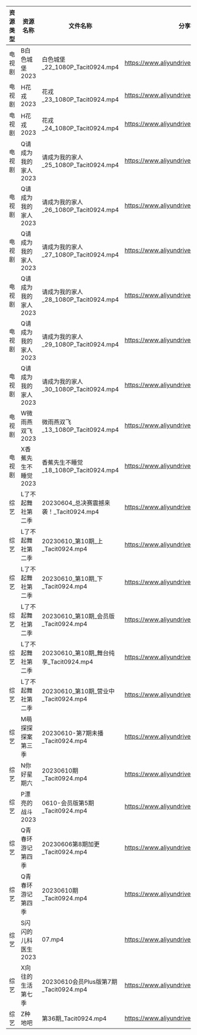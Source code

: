 | 资源类型 | 资源名称         | 文件名称                             | 分享链接                                      | 更新时间       |
| ---- | ------------ | -------------------------------- | ----------------------------------------- | ---------- |
| 电视剧  | B白色城堡2023    | 白色城堡_22_1080P_Tacit0924.mp4      | https://www.aliyundrive.com/s/RaWxk24QWV6 | 2023-06-11 |
| 电视剧  | H花戎2023      | 花戎_23_1080P_Tacit0924.mp4        | https://www.aliyundrive.com/s/DsKqmGre9hn | 2023-06-11 |
| 电视剧  | H花戎2023      | 花戎_24_1080P_Tacit0924.mp4        | https://www.aliyundrive.com/s/DsKqmGre9hn | 2023-06-11 |
| 电视剧  | Q请成为我的家人2023 | 请成为我的家人_25_1080P_Tacit0924.mp4   | https://www.aliyundrive.com/s/LVhk36Kw3hq | 2023-06-11 |
| 电视剧  | Q请成为我的家人2023 | 请成为我的家人_26_1080P_Tacit0924.mp4   | https://www.aliyundrive.com/s/LVhk36Kw3hq | 2023-06-11 |
| 电视剧  | Q请成为我的家人2023 | 请成为我的家人_27_1080P_Tacit0924.mp4   | https://www.aliyundrive.com/s/LVhk36Kw3hq | 2023-06-11 |
| 电视剧  | Q请成为我的家人2023 | 请成为我的家人_28_1080P_Tacit0924.mp4   | https://www.aliyundrive.com/s/LVhk36Kw3hq | 2023-06-11 |
| 电视剧  | Q请成为我的家人2023 | 请成为我的家人_29_1080P_Tacit0924.mp4   | https://www.aliyundrive.com/s/LVhk36Kw3hq | 2023-06-11 |
| 电视剧  | Q请成为我的家人2023 | 请成为我的家人_30_1080P_Tacit0924.mp4   | https://www.aliyundrive.com/s/LVhk36Kw3hq | 2023-06-11 |
| 电视剧  | W微雨燕双飞2023   | 微雨燕双飞_13_1080P_Tacit0924.mp4     | https://www.aliyundrive.com/s/Uvq8Q8wJXgg | 2023-06-11 |
| 电视剧  | X香蕉先生不睡觉2023 | 香蕉先生不睡觉_18_1080P_Tacit0924.mp4   | https://www.aliyundrive.com/s/sDMpNaeEsz3 | 2023-06-11 |
| 综艺   | L了不起舞社第二季    | 20230604_总决赛震撼来袭！_Tacit0924.mp4  | https://www.aliyundrive.com/s/Vm7S5sAcEUm | 2023-06-11 |
| 综艺   | L了不起舞社第二季    | 20230610_第10期_上_Tacit0924.mp4    | https://www.aliyundrive.com/s/Vm7S5sAcEUm | 2023-06-11 |
| 综艺   | L了不起舞社第二季    | 20230610_第10期_下_Tacit0924.mp4    | https://www.aliyundrive.com/s/Vm7S5sAcEUm | 2023-06-11 |
| 综艺   | L了不起舞社第二季    | 20230610_第10期_会员版_Tacit0924.mp4  | https://www.aliyundrive.com/s/Vm7S5sAcEUm | 2023-06-11 |
| 综艺   | L了不起舞社第二季    | 20230610_第10期_舞台纯享_Tacit0924.mp4 | https://www.aliyundrive.com/s/Vm7S5sAcEUm | 2023-06-11 |
| 综艺   | L了不起舞社第二季    | 20230610_第10期_营业中_Tacit0924.mp4  | https://www.aliyundrive.com/s/Vm7S5sAcEUm | 2023-06-11 |
| 综艺   | M萌探探探案第三季    | 20230610-第7期未播_Tacit0924.mp4     | https://www.aliyundrive.com/s/S7KWk25DgnD | 2023-06-11 |
| 综艺   | N你好星期六       | 20230610期_Tacit0924.mp4          | https://www.aliyundrive.com/s/QGPr3eRo3pE | 2023-06-11 |
| 综艺   | P漂亮的战斗2023   | 0610-会员版第5期_Tacit0924.mp4        | https://www.aliyundrive.com/s/4dnj9Y3gcW1 | 2023-06-11 |
| 综艺   | Q青春环游记第四季    | 20230606第8期加更_Tacit0924.mp4      | https://www.aliyundrive.com/s/YcPwXPmrXec | 2023-06-11 |
| 综艺   | Q青春环游记第四季    | 20230610期_Tacit0924.mp4          | https://www.aliyundrive.com/s/YcPwXPmrXec | 2023-06-11 |
| 综艺   | S闪闪的儿科医生2023 | 07.mp4                           | https://www.aliyundrive.com/s/dNbXNnsnN8c | 2023-06-11 |
| 综艺   | X向往的生活第七季    | 20230610会员Plus版第7期_Tacit0924.mp4 | https://www.aliyundrive.com/s/82ytPLytcAd | 2023-06-11 |
| 综艺   | Z种地吧         | 第36期_Tacit0924.mp4               | https://www.aliyundrive.com/s/X646VT8wnFZ | 2023-06-11 |
